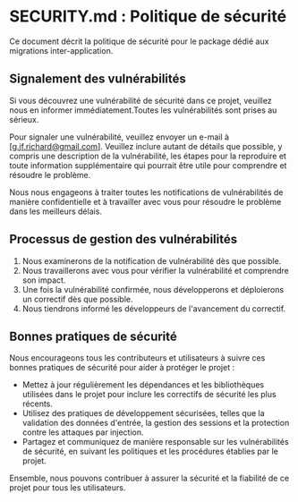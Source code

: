 # SECURITY.md : Politique de sécurité

Ce document décrit la politique de sécurité pour le package dédié aux migrations inter-application.

## Signalement des vulnérabilités

Si vous découvrez une vulnérabilité de sécurité dans ce projet, veuillez nous en informer immédiatement.Toutes les vulnérabilités sont prises au sérieux.

Pour signaler une vulnérabilité, veuillez envoyer un e-mail à [g.jf.richard@gmail.com]. Veuillez inclure autant de détails que possible, y compris une description de la vulnérabilité, les étapes pour la reproduire et toute information supplémentaire qui pourrait être utile pour comprendre et résoudre le problème.

Nous nous engageons à traiter toutes les notifications de vulnérabilités de manière confidentielle et à travailler avec vous pour résoudre le problème dans les meilleurs délais.

## Processus de gestion des vulnérabilités

1. Nous examinerons de la notification de vulnérabilité dès que possible.
2. Nous travaillerons avec vous pour vérifier la vulnérabilité et comprendre son impact.
3. Une fois la vulnérabilité confirmée, nous développerons et déploierons un correctif dès que possible.
4. Nous tiendrons informé les développeurs de l'avancement du correctif.

## Bonnes pratiques de sécurité

Nous encourageons tous les contributeurs et utilisateurs à suivre ces bonnes pratiques de sécurité pour aider à protéger le projet :

- Mettez à jour régulièrement les dépendances et les bibliothèques utilisées dans le projet pour inclure les correctifs de sécurité les plus récents.
- Utilisez des pratiques de développement sécurisées, telles que la validation des données d'entrée, la gestion des sessions et la protection contre les attaques par injection.
- Partagez et communiquez de manière responsable sur les vulnérabilités de sécurité, en suivant les politiques et les procédures établies par le projet.

Ensemble, nous pouvons contribuer à assurer la sécurité et la fiabilité de ce projet pour tous les utilisateurs.

